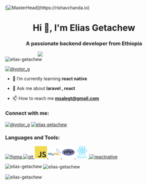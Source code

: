 [![MasterHead]([https://lh3.googleusercontent.com/proxy/xbjeP8LNKZR4-UF97oYohj2oSZjWjxZ4pRgBh69eXqYwFuRDZo5nuFxCRx0W71Mvy4aDaps_LC1iH8KhGChMotQdGPPzE3efA7NyO-A5MMBRyPi4](https://raw.githubusercontent.com/priyan1995/priyan1995/master/readme-image.gif))](https://rishavchanda.io)
<h1 align="center">Hi 👋, I'm Elias Getachew</h1>
<h3 align="center">A passionate backend developer from Ethiopia</h3>
<img align="right" width="400" src="https://camo.githubusercontent.com/8a9c7f854df987a0b488caf7b4ca6fb56e368e1a0b85602574da94c19d1c2d2e/68747470733a2f2f70687973696373677572756b756c2e66696c65732e776f726470726573732e636f6d2f323031392f30322f6368617261637465722d312e676966" />

<p align="left"> <img src="https://komarev.com/ghpvc/?username=elias-getachew&label=Profile%20views&color=0e75b6&style=flat" alt="elias-getachew" /> </p>

<p align="left"> <a href="https://twitter.com/@yotor_g" target="blank"><img src="https://img.shields.io/twitter/follow/@yotor_g?logo=twitter&style=for-the-badge" alt="@yotor_g" /></a> </p>

- 🌱 I’m currently learning **react native**

- 💬 Ask me about **laravel , react**

- 📫 How to reach me **msalegt@gmail.com**

<h3 align="left">Connect with me:</h3>
<p align="left">
<a href="https://twitter.com/@yotor_g" target="blank"><img align="center" src="https://raw.githubusercontent.com/rahuldkjain/github-profile-readme-generator/master/src/images/icons/Social/twitter.svg" alt="@yotor_g" height="30" width="40" /></a>
<a href="https://linkedin.com/in/elias getachew" target="blank"><img align="center" src="https://raw.githubusercontent.com/rahuldkjain/github-profile-readme-generator/master/src/images/icons/Social/linked-in-alt.svg" alt="elias getachew" height="30" width="40" /></a>
</p>

<h3 align="left">Languages and Tools:</h3>
<p align="left"> <a href="https://www.figma.com/" target="_blank" rel="noreferrer"> <img src="https://www.vectorlogo.zone/logos/figma/figma-icon.svg" alt="figma" width="40" height="40"/> </a> <a href="https://git-scm.com/" target="_blank" rel="noreferrer"> <img src="https://www.vectorlogo.zone/logos/git-scm/git-scm-icon.svg" alt="git" width="40" height="40"/> </a> <a href="https://developer.mozilla.org/en-US/docs/Web/JavaScript" target="_blank" rel="noreferrer"> <img src="https://raw.githubusercontent.com/devicons/devicon/master/icons/javascript/javascript-original.svg" alt="javascript" width="40" height="40"/> </a> <a href="https://www.mysql.com/" target="_blank" rel="noreferrer"> <img src="https://raw.githubusercontent.com/devicons/devicon/master/icons/mysql/mysql-original-wordmark.svg" alt="mysql" width="40" height="40"/> </a> <a href="https://www.php.net" target="_blank" rel="noreferrer"> <img src="https://raw.githubusercontent.com/devicons/devicon/master/icons/php/php-original.svg" alt="php" width="40" height="40"/> </a> <a href="https://reactjs.org/" target="_blank" rel="noreferrer"> <img src="https://raw.githubusercontent.com/devicons/devicon/master/icons/react/react-original-wordmark.svg" alt="react" width="40" height="40"/> </a> <a href="https://reactnative.dev/" target="_blank" rel="noreferrer"> <img src="https://reactnative.dev/img/header_logo.svg" alt="reactnative" width="40" height="40"/> </a> </p>

<p><img align="left" src="https://github-readme-stats.vercel.app/api/top-langs?username=elias-getachew&show_icons=true&locale=en&layout=compact" alt="elias-getachew" /></p>

<p>&nbsp;<img align="center" src="https://github-readme-stats.vercel.app/api?username=elias-getachew&show_icons=true&locale=en" alt="elias-getachew" /></p>

<p><img align="center" src="https://github-readme-streak-stats.herokuapp.com/?user=elias-getachew&" alt="elias-getachew" /></p>
